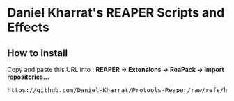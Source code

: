 # Daniel Kharrat's REAPER Scripts and Effects

## How to Install

Copy and paste this URL into :
**REAPER → Extensions → ReaPack → Import repositories…**

<pre>https://github.com/Daniel-Kharrat/Protools-Reaper/raw/refs/heads/master/index.xml</pre>
